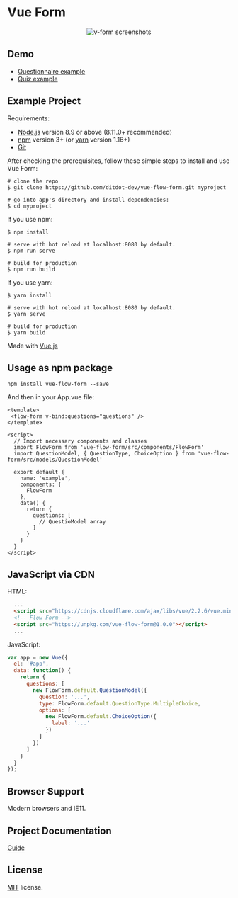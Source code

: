 # Vue Form

<p align="center">
  <img src="https://www.ditdot.hr/demo/v-form/visuals/v-form-green-full-rotate-01.png" alt="v-form screenshots">
</p>


## Demo

* [Questionnaire example](https://www.ditdot.hr)
* [Quiz example](https://www.ditdot.hr)

## Example Project

Requirements:

* [Node.js](https://nodejs.org/en/) version 8.9 or above (8.11.0+ recommended)
* [npm](https://www.npmjs.com/get-npm) version 3+ (or [yarn](https://yarnpkg.com/lang/en/docs/install/) version 1.16+)
* [Git](https://git-scm.com/)

After checking the prerequisites, follow these simple steps to install and use Vue Form:

```shell
# clone the repo
$ git clone https://github.com/ditdot-dev/vue-flow-form.git myproject

# go into app's directory and install dependencies:
$ cd myproject
```

If you use npm:

```shell
$ npm install

# serve with hot reload at localhost:8080 by default.
$ npm run serve

# build for production
$ npm run build
```

If you use yarn:

```shell
$ yarn install

# serve with hot reload at localhost:8080 by default.
$ yarn serve

# build for production
$ yarn build
```

Made with [Vue.js](https://vuejs.org/)

## Usage as npm package

```shell
npm install vue-flow-form --save
```

And then in your App.vue file:

```vue
<template>
 <flow-form v-bind:questions="questions" />
</template>

<script>
  // Import necessary components and classes
  import FlowForm from 'vue-flow-form/src/components/FlowForm'
  import QuestionModel, { QuestionType, ChoiceOption } from 'vue-flow-form/src/models/QuestionModel'

  export default {
    name: 'example',
    components: {
      FlowForm
    },
    data() {
      return {
        questions: [
          // QuestioModel array
        ]
      }
    }
  }
</script>
```

## JavaScript via CDN

HTML:

```html
  ...
  <script src="https://cdnjs.cloudflare.com/ajax/libs/vue/2.2.6/vue.min.js"></script>
  <!-- Flow Form -->
  <script src="https://unpkg.com/vue-flow-form@1.0.0"></script>
  ...
```

JavaScript:

```js
var app = new Vue({
  el: '#app',
  data: function() {
    return {
      questions: [
        new FlowForm.default.QuestionModel({
          question: '...',
          type: FlowForm.default.QuestionType.MultipleChoice,
          options: [
            new FlowForm.default.ChoiceOption({
              label: '...'
            })
          ]
        })
      ]
    }
  }
});
```
## Browser Support

Modern browsers and IE11.

## Project Documentation

[Guide](https://github.com/ditdot-dev/vue-form/blob/master/GUIDE.md)

## License

[MIT](https://github.com/ditdot-dev/vue-flow-form/blob/master/LICENSE) license.
